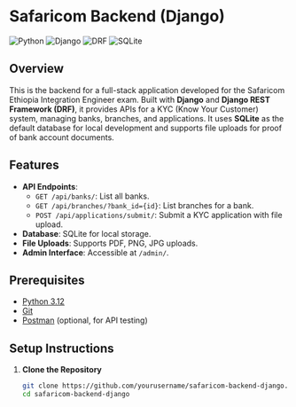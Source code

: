 # Safaricom Backend (Django)

![Python](https://img.shields.io/badge/Python-3.12-blue.svg)
![Django](https://img.shields.io/badge/Django-4.2.7-green.svg)
![DRF](https://img.shields.io/badge/DRF-3.14.0-orange.svg)
![SQLite](https://img.shields.io/badge/SQLite-Default-lightgrey.svg)

## Overview

This is the backend for a full-stack application developed for the Safaricom Ethiopia Integration Engineer exam. Built with **Django** and **Django REST Framework (DRF)**, it provides APIs for a KYC (Know Your Customer) system, managing banks, branches, and applications. It uses **SQLite** as the default database for local development and supports file uploads for proof of bank account documents.

## Features

- **API Endpoints**:
  - `GET /api/banks/`: List all banks.
  - `GET /api/branches/?bank_id={id}`: List branches for a bank.
  - `POST /api/applications/submit/`: Submit a KYC application with file upload.
- **Database**: SQLite for local storage.
- **File Uploads**: Supports PDF, PNG, JPG uploads.
- **Admin Interface**: Accessible at `/admin/`.

## Prerequisites

- [Python 3.12](https://www.python.org/downloads/)
- [Git](https://git-scm.com/downloads)
- [Postman](https://www.postman.com/downloads/) (optional, for API testing)

## Setup Instructions

1. **Clone the Repository**
   ```bash
   git clone https://github.com/yourusername/safaricom-backend-django.git
   cd safaricom-backend-django
